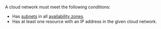 A cloud network must meet the following conditions:
* Has [subnets](../../vpc/concepts/network#subnet) in all [availability zones](../../overview/concepts/geo-scope.md).
* Has at least one resource with an IP address in the given cloud network.
